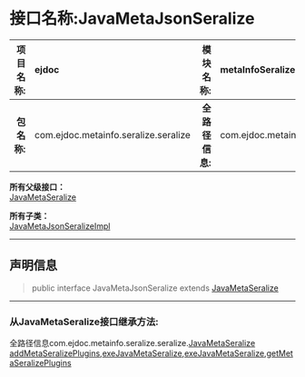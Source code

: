 # 接口名称:JavaMetaJsonSeralize

|  **项目名称:**    |  ejdoc    |   **模块名称:**   |metaInfoSeralize|
| ----: | :---- | ----: |:---- |
|   **包名称:**   |  com.ejdoc.metainfo.seralize.seralize    |   **全路径信息:**   |com.ejdoc.metainfo.seralize.seralize.JavaMetaJsonSeralize|











**所有父级接口：**  
[JavaMetaSeralize](/metaInfoSeralize/com/ejdoc/metainfo/seralize/seralize/JavaMetaSeralize.md)

**所有子类：**  
[JavaMetaJsonSeralizeImpl](/metaInfoSeralize/com/ejdoc/metainfo/seralize/seralize/impl/JavaMetaJsonSeralizeImpl.md)





---

## 声明信息

> public interface JavaMetaJsonSeralize extends [JavaMetaSeralize](/metaInfoSeralize/com/ejdoc/metainfo/seralize/seralize/JavaMetaSeralize.md)     


















---

### 从JavaMetaSeralize接口继承方法:

全路径信息com.ejdoc.metainfo.seralize.seralize.[JavaMetaSeralize](/metaInfoSeralize/com/ejdoc/metainfo/seralize/seralize/JavaMetaSeralize.md)  
[addMetaSeralizePlugins](/metaInfoSeralize/com/ejdoc/metainfo/seralize/seralize/JavaMetaSeralize.md#addMetaSeralizePlugins-javametaseralizeplugin),[exeJavaMetaSeralize](/metaInfoSeralize/com/ejdoc/metainfo/seralize/seralize/JavaMetaSeralize.md#exeJavaMetaSeralize-seralizeconfig),[exeJavaMetaSeralize](/metaInfoSeralize/com/ejdoc/metainfo/seralize/seralize/JavaMetaSeralize.md#exeJavaMetaSeralize),[getMetaSeralizePlugins](/metaInfoSeralize/com/ejdoc/metainfo/seralize/seralize/JavaMetaSeralize.md#getMetaSeralizePlugins)





